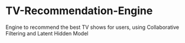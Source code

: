 # TV-Recommendation-Engine
Engine to recommend the best TV shows for users, using Collaborative Filtering and Latent Hidden Model 
